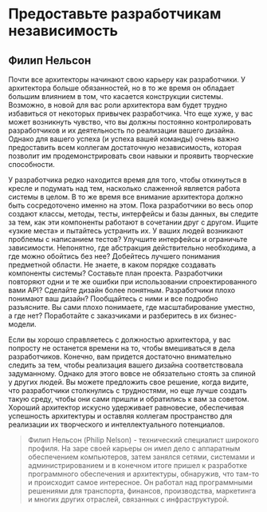 # Предоставьте разработчикам независимость

## Филип Нельсон

Почти все архитекторы начинают свою карьеру как разработчики. У
архитектора больше обязанностей, но в то же время он обладает большим влиянием
в том, что касается конструкции системы. Возможно, в новой для вас роли
архитектора вам будет трудно избавиться от некоторых привычек
разработчика. Что еще хуже, у вас может возникнуть чувство, что вы должны
постоянно контролировать разработчиков и их деятельность по реализации вашего
дизайна. Однако для вашего успеха (и успеха вашей команды) очень важно
предоставить всем коллегам достаточную независимость, которая позволит
им продемонстрировать свои навыки и проявить творческие способности.

У разработчика редко находится время для того, чтобы откинуться в кресле
и подумать над тем, насколько слаженной является работа системы в целом.
В то же время все внимание архитектора должно быть сосредоточено
именно на этом. Пока разработчики во весь опор создают классы, методы, тесты,
интерфейсы и базы данных, вы следите за тем, как эти компоненты
работают в сочетании друг с другом. Ищите «узкие места» и пытайтесь устранить
их. У ваших людей возникают проблемы с написанием тестов? Улучшите
интерфейсы и ограничьте зависимости. Непонятно, где абстракция
действительно необходима, а где можно обойтись без нее? Добейтесь лучшего
понимания предметной области. Не знаете, в каком порядке создавать
компоненты системы? Составьте план проекта. Разработчики повторяют одни и те же
ошибки при использовании спроектированного вами API? Сделайте дизайн
более понятным. Разработчики плохо понимают ваш дизайн? Пообщайтесь
с ними и все подробно разъясните. Вы сами плохо понимаете, где
масштабирование уместно, а где нет? Поработайте с заказчиками и разберитесь в их
бизнес-модели.

Если вы хорошо справляетесь с должностью архитектора, у вас попросту не
останется времени на то, чтобы вмешиваться в дела разработчиков.
Конечно, вам придется достаточно внимательно следить за тем, чтобы реализация
вашего дизайна соответствовала задуманному. Однако для этого вовсе не
обязательно стоять за спиной у других людей. Вы можете предложить свое
решение, когда видите, что разработчики столкнулись с трудностями, но
еще лучше создать такую среду, чтобы они сами пришли и обратились к вам
за советом. Хороший архитектор искусно удерживает равновесие,
обеспечивая успешность архитектуры и оставляя коллегам пространство для
реализации их творческого и интеллектуального потенциалов.

> Филип Нельсон (Philip Nelson) - технический специалист широкого
профиля. На заре своей карьеры он имел дело с аппаратным обеспечением
компьютеров, затем занялся сетями, системами и администрированием и в
конечном итоге пришел к разработке программного обеспечения и архитектуры,
обнаружив, что там-то и происходит самое интересное. Он работал над
программными решениями для транспорта, финансов, производства,
маркетинга и многих других отраслей, связанных с инфраструктурой.